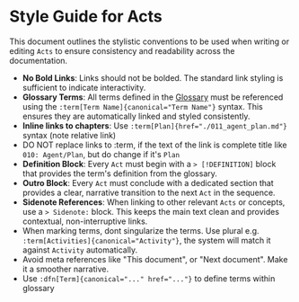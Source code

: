 # Style Guide for Acts

This document outlines the stylistic conventions to be used when writing or editing `Acts` to ensure consistency and readability across the documentation.

- **No Bold Links**: Links should not be bolded. The standard link styling is sufficient to indicate interactivity.
- **Glossary Terms**: All terms defined in the [Glossary](./000_glossary.md) must be referenced using the `:term[Term Name]{canonical="Term Name"}` syntax. This ensures they are automatically linked and styled consistently.
- **Inline links to chapters**: Use `:term[Plan]{href="./011_agent_plan.md"}` syntax (note relative link)
- DO NOT replace links to :term, if the text of the link is complete title like `010: Agent/Plan`, but do change if it's `Plan`
- **Definition Block**: Every `Act` must begin with a `> [!DEFINITION]` block that provides the term's definition from the glossary.
- **Outro Block**: Every `Act` must conclude with a dedicated section that provides a clear, narrative transition to the next `Act` in the sequence.
- **Sidenote References**: When linking to other relevant `Acts` or concepts, use a `> Sidenote:` block. This keeps the main text clean and provides contextual, non-interruptive links.
- When marking terms, dont singularize the terms. Use plural e.g. `:term[Activities]{canonical="Activity"}`, the system will match it against `Activity` automatically.
- Avoid meta references like "This document", or "Next document". Make it a smoother narrative.
- Use `:dfn[Term]{canonical="..." href="..."}` to define terms within glossary
